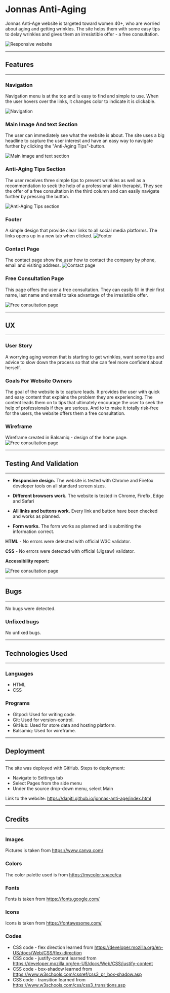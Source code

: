 # **Jonnas Anti-Aging**
Jonnas Anti-Age website is targeted toward women 40+, who are worried about aging and getting wrinkles. The site helps them with some easy tips to delay wrinkles and gives them an irresistible offer - a free consultation. 

![Responsive website](../assets/images/jonnas-anti-aging-website.jpg)
***

## **Features**
---

### **Navigation** 

Navigation menu is at the top and is easy to find and simple to use. When the user hovers over the links, it changes color to indicate it is clickable.  

![Navigation](../assets/images/navigation.jpg)

### **Main Image And text Section**

The user can immediately see what the website is about. The site uses a big headline to capture the user interest and have an easy way to navigate further by clicking the "Anti-Aging Tips"-button.

![Main image and text section](../assets/images/homepage.jpg)

### **Anti-Aging Tips Section**

The user receives three simple tips to prevent wrinkles as well as a recommendation to seek the help of a professional skin therapist. They see the offer of a free consultation in the third column and can easily navigate further by pressing the button.

![Anti-Aging Tips section](../assets/images/tips.jpg)

### **Footer**

A simple design that provide clear links to all social media platforms. The links opens up in a new tab when clicked.
![Footer](../assets/images/footer.jpg)

### **Contact Page**

The contact page show the user how to contact the company by phone, email and visiting address. 
![Contact page](../assets/images/contactpage.jpg)

### **Free Consultation Page**

This page offers the user a free consultation. They can easily fill in their first name, last name and email to take advantage of the irresistible offer. 

![Free consultation page](../assets/images/free-consultation.jpg)
***

## **UX**
---

### **User Story**

A worrying aging women that is starting to get wrinkles, want some tips and advice to slow down the process so that she can feel more confident about herself.

### **Goals For Website Owners** 

The goal of the website is to capture leads. It provides the user with quick and easy content that explains the problem they are experiencing. The content leads them on to tips that ultimately encourage the user to seek the help of professionals if they are serious. And to to make it totally risk-free for the users, the website offers them a free consultation. 

### **Wireframe** ###
Wireframe created in Balsamiq - design of the home page.
![Free consultation page](../assets/images/wireframe.png)
***

## **Testing And Validation**
---
- **Responsive design.** The website is tested with Chrome and Firefox developer tools on all standard screen sizes.

- **Different browsers work.** The website is tested in Chrome, Firefix, Edge and Safari

- **All links and buttons work.** Every link and button have been checked and works as planned. 

- **Form works.** The form works as planned and is submiting the information correct.

**HTML** - No errors were detected with official W3C validator.

**CSS** - No errors were detected with official (Jigsaw) validator.

**Accessibility report:**

![Free consultation page](../assets/images/accessibility.jpg)
***

## **Bugs** ##
---

No bugs were detected.

### **Unfixed bugs** ###

No unfixed bugs.
***

## **Technologies Used** ##
---

### **Languages** ##
- HTML
- CSS

### **Programs** ###
- Gitpod: Used for writing code.
- Git: Used for version-control.
- GitHub: Used for store data and hosting platform.
- Balsamiq: Used for wireframe.
***

## **Deployment** ##
---

The site was deployed with GitHub.
Steps to deployment:
- Navigate to Settings tab
- Select Pages from the side menu
- Under the source drop-down menu, select Main

Link to the website: https://danjtl.github.io/jonnas-anti-age/index.html
***

## **Credits** ##
---

### **Images** ###
Pictures is taken from https://www.canva.com/
### **Colors** ###
The color palette used is from https://mycolor.space/ca
### **Fonts** ###
Fonts is taken from https://fonts.google.com/
### **Icons** ###
Icons is taken from https://fontawesome.com/
### **Codes** ###
 
- CSS code - flex direction learned from https://developer.mozilla.org/en-US/docs/Web/CSS/flex-direction
- CSS code - justify-content learned from https://developer.mozilla.org/en-US/docs/Web/CSS/justify-content
- CSS code - box-shadow learned from https://www.w3schools.com/cssref/css3_pr_box-shadow.asp
- CSS code - transition learned from https://www.w3schools.com/css/css3_transitions.asp